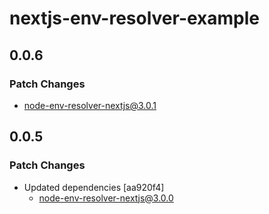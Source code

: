 # nextjs-env-resolver-example

## 0.0.6

### Patch Changes

- node-env-resolver-nextjs@3.0.1

## 0.0.5

### Patch Changes

- Updated dependencies [aa920f4]
  - node-env-resolver-nextjs@3.0.0

